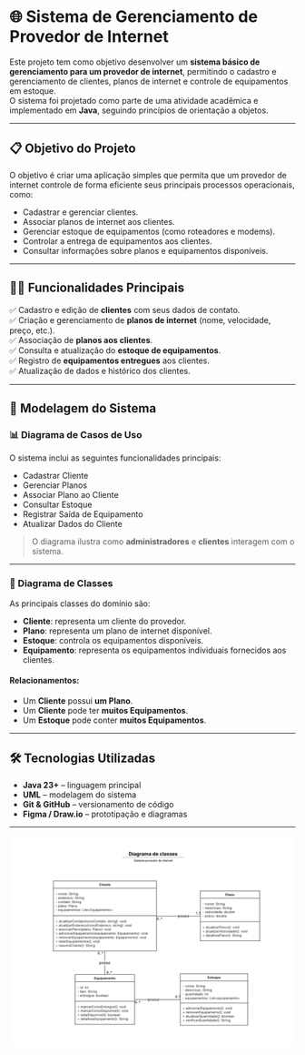 # 🌐 Sistema de Gerenciamento de Provedor de Internet

Este projeto tem como objetivo desenvolver um **sistema básico de gerenciamento para um provedor de internet**, permitindo o cadastro e gerenciamento de clientes, planos de internet e controle de equipamentos em estoque.  
O sistema foi projetado como parte de uma atividade acadêmica e implementado em **Java**, seguindo princípios de orientação a objetos.

---

## 📋 Objetivo do Projeto

O objetivo é criar uma aplicação simples que permita que um provedor de internet controle de forma eficiente seus principais processos operacionais, como:

- Cadastrar e gerenciar clientes.
- Associar planos de internet aos clientes.
- Gerenciar estoque de equipamentos (como roteadores e modems).
- Controlar a entrega de equipamentos aos clientes.
- Consultar informações sobre planos e equipamentos disponíveis.

---

## 🧑‍💻 Funcionalidades Principais

✅ Cadastro e edição de **clientes** com seus dados de contato.  
✅ Criação e gerenciamento de **planos de internet** (nome, velocidade, preço, etc.).  
✅ Associação de **planos aos clientes**.  
✅ Consulta e atualização do **estoque de equipamentos**.  
✅ Registro de **equipamentos entregues** aos clientes.  
✅ Atualização de dados e histórico dos clientes.

---

## 🧱 Modelagem do Sistema

### 📊 Diagrama de Casos de Uso

O sistema inclui as seguintes funcionalidades principais:

- Cadastrar Cliente
- Gerenciar Planos
- Associar Plano ao Cliente
- Consultar Estoque
- Registrar Saída de Equipamento
- Atualizar Dados do Cliente

> O diagrama ilustra como **administradores** e **clientes** interagem com o sistema.

---

### 📐 Diagrama de Classes

As principais classes do domínio são:

- **Cliente**: representa um cliente do provedor.
- **Plano**: representa um plano de internet disponível.
- **Estoque**: controla os equipamentos disponíveis.
- **Equipamento**: representa os equipamentos individuais fornecidos aos clientes.

#### Relacionamentos:
- Um **Cliente** possui **um Plano**.
- Um **Cliente** pode ter **muitos Equipamentos**.
- Um **Estoque** pode conter **muitos Equipamentos**.

---

## 🛠️ Tecnologias Utilizadas

- **Java 23+** – linguagem principal
- **UML** – modelagem do sistema
- **Git & GitHub** – versionamento de código
- **Figma / Draw.io** – prototipação e diagramas

---

<img src="data/diagrama%20de%20classe.png">